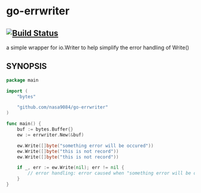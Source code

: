 # go-errwriter
[![Build Status](https://travis-ci.org/nasa9084/go-errwriter.svg?branch=master)](https://travis-ci.org/nasa9084/go-errwriter)
-----

a simple wrapper for io.Writer to help simplify the error handling of Write()


## SYNOPSIS

``` go
package main

import (
    "bytes"

    "github.com/nasa9084/go-errwriter"
)

func main() {
    buf := bytes.Buffer{}
    ew := errwriter.New(&buf)

    ew.Write([]byte("something error will be occured"))
    ew.Write([]byte("this is not record"))
    ew.Write([]byte("this is not record"))

    if _, err := ew.Write(nil); err != nil {
        // error handling: error caused when "something error will be occured" is written
    }
}
```
